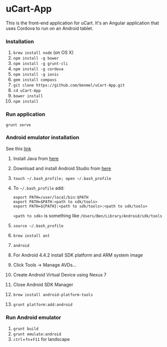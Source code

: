 # uCart-App
This is the front-end application for uCart. It's an Angular application that uses Cordova to run on an Android tablet.

### Installation
1. `brew install node` (on OS X)
2. `npm install -g bower`
3. `npm install -g grunt-cli`
4. `npm install -g cordova`
5. `npm install -g ionic`
6. `gem install compass`
7. `git clone https://github.com/benmel/uCart-App.git`
8. `cd uCart-App`
9. `bower install`
10. `npm install`

### Run application
`grunt serve`

### Android emulator installation
See this [link](https://github.com/diegonetto/generator-ionic/blob/master/docs/android.md)

1. Install Java from [here](https://support.apple.com/kb/DL1572)
2. Download and install Android Studio from [here](https://developer.android.com/sdk/index.html)
3. `touch ~/.bash_profile; open ~/.bash_profile`
4. To `~/.bash_profile` add:
   
   ```
   export PATH=/user/local/bin:$PATH
   export PATH=$PATH:<path to sdk/tools>
   export PATH=${PATH}:<path to sdk/tools>:<path to sdk/tools>
   ```
   `<path to sdk>` is something like `/Users/Ben/Library/Android/sdk/tools`
5. `source ~/.bash_profile`
6. `brew install ant`
7. `android`
8. For Android 4.4.2 install SDK platform and ARM system image
9. Click Tools -> Manage AVDs...
10. Create Android Virtual Device using Nexus 7
11. Close Android SDK Manager
12. `brew install android-platform-tools`
13. `grunt platform:add:android`

### Run Android emulator
1. `grunt build`
2. `grunt emulate:android` 
3. `ctrl`+`fn`+`F11` for landscape
